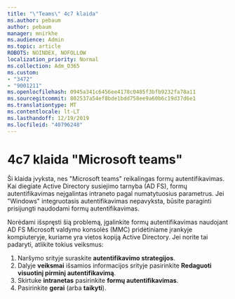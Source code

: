 ```yaml
---
title: "\"Teams\" 4c7 klaida"
ms.author: pebaum
author: pebaum
manager: mnirkhe
ms.audience: Admin
ms.topic: article
ROBOTS: NOINDEX, NOFOLLOW
localization_priority: Normal
ms.collection: Adm_O365
ms.custom:
- "3472"
- "9001211"
ms.openlocfilehash: 0945a341c6456ee4178c0485f3bfb9232fa78a11
ms.sourcegitcommit: 802537a54ef8bde1bdd758ee9a60b6c19d37d6e1
ms.translationtype: MT
ms.contentlocale: lt-LT
ms.lasthandoff: 12/19/2019
ms.locfileid: "40796248"
---
```

# <a name="4c7-error-in-microsoft-teams"></a>4c7 klaida "Microsoft teams"

Ši klaida įvyksta, nes "Microsoft teams" reikalingas formų autentifikavimas. Kai diegiate Active Directory susiejimo tarnyba (AD FS), formų autentifikavimas neįgalintas intraneto pagal numatytuosius parametrus. Jei "Windows" integruotasis autentifikavimas nepavyksta, būsite paraginti prisijungti naudodami formų autentifikavimas.

Norėdami išspręsti šią problemą, įgalinkite formų autentifikavimas naudojant AD FS Microsoft valdymo konsolės (MMC) pridėtiniame įrankyje kompiuteryje, kuriame yra vietos kopiją Active Directory. Jei norite tai padaryti, atlikite tokius veiksmus: 

1. Naršymo srityje suraskite **autentifikavimo strategijos**.
2. Dalyje **veiksmai** išsamios informacijos srityje pasirinkite **Redaguoti visuotinį pirminį autentifikavimą**.
3. Skirtuke **intranetas** pasirinkite **formų autentifikavimas**.
4. Pasirinkite **gerai** (arba **taikyti**).